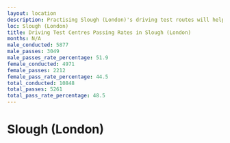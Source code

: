 ```yaml
---
layout: location
description: Practising Slough (London)'s driving test routes will help you become more confident in your gear-changing abilities.
loc: Slough (London)
title: Driving Test Centres Passing Rates in Slough (London)
months: N/A
male_conducted: 5877
male_passes: 3049
male_passes_rate_percentage: 51.9
female_conducted: 4971
female_passes: 2212
female_pass_rate_percentage: 44.5
total_conducted: 10848
total_passes: 5261
total_pass_rate_percentage: 48.5
---
```


# Slough (London)
